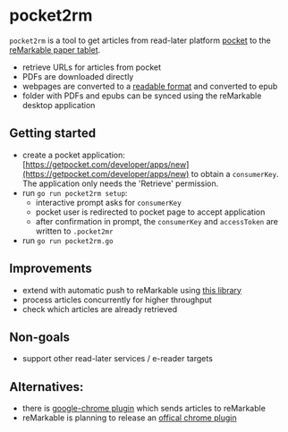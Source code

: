 # pocket2rm
`pocket2rm` is a tool to get articles from read-later platform [pocket](https://app.getpocket.com/) to the [reMarkable paper tablet](https://remarkable.com/).

- retrieve URLs for articles from pocket
- PDFs are downloaded directly
- webpages are converted to a [readable format](https://github.com/go-shiori/go-readability) and converted to epub
- folder with PDFs and epubs can be synced using the reMarkable desktop application

## Getting started
- create a pocket application: [https://getpocket.com/developer/apps/new](https://getpocket.com/developer/apps/new) to obtain a `consumerKey`. The application only needs the 'Retrieve' permission.
- run `go run pocket2rm setup`:
  - interactive prompt asks for `consumerKey`
  - pocket user is redirected to pocket page to accept application
  - after confirmation in prompt, the `consumerKey` and `accessToken` are written to `.pocket2mr`
- run `go run pocket2rm.go`

## Improvements
- extend with automatic push to reMarkable using [this library](https://github.com/juruen/rmapi)
- process articles concurrently for higher throughput
- check which articles are already retrieved

## Non-goals
- support other read-later services / e-reader targets

## Alternatives:
- there is [google-chrome plugin](https://chrome.google.com/webstore/detail/send-to-remarkable/mcfkooagiaelmfpkgegmbobdcpcbdbgh) which sends articles to reMarkable
- reMarkable is planning to release an [offical chrome plugin](https://support.remarkable.com/hc/en-us/articles/360006830977-Read-on-reMarkable-Google-Chrome-plug-in)
